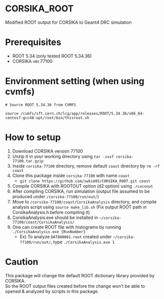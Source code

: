# CORSIKA_ROOT
Modified ROOT output for CORSIKA to Geant4 DRC simulation

# Prerequisites
- ROOT 5.34 (only tested ROOT 5.34.36)
- CORSIKA ver.77100

# Environment setting (when using cvmfs)
```
# Source ROOT 5.34.36 from CVMFS

source /cvmfs/sft.cern.ch/lcg/app/releases/ROOT/5.34.36/x86_64-centos7-gcc48-opt/root/bin/thisroot.sh 
```

# How to setup

1. Download CORSIKA version 77100
2. Unzip it in your working directory using `tar -zvxf corsika-77100.tar.gzip`
3. Inside `corsika-77100` directory, remove default `coast` directory by `rm -rf coast`
4. Clone this package inside `corsika-77100` with name `coast` 
    - `git clone https://github.com/swkim95/CORSIKA_ROOT.git coast`
5. Compile CORSIKA with ROOTOUT option (d2 option) using `./coconut`
6. After compiling CORSIKA, run simulation (output file assumed to be produced under `/corsika-77100/run/out/`)
7. Move to `/corsika-77100/coast/CorsikaAnalysis` directory, and compile analysis script using `source make_lib.sh` (Fix output ROOT path in CorsikaAnalysis.h before compiling it)
8. CorsikaAnalysis.exe should be installed in `~/corsika-77100/coast/CorsikaAnalysis/`
9. One can create ROOT file with histograms by running `./CorsikaAnalysis.exe {RunNumber}`
    - Ex) To analyze `DAT000001.root` created under `~/corsika-77100/run/out/`, type `./CorsikaAnalysis.exe 1`

# Caution

This package will change the default ROOT dictionary library provided by CORSIKA.\
So the ROOT output files created before the change won't be able to opened & analyzed by scripts in this package.
